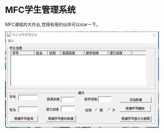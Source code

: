 # MFC学生管理系统

MFC课程的大作业,觉得有用的伙伴可以star一下。

![enter description here][1]


  [1]: https://github.com/kerors/MFC-Students-System/blob/master/screenshot/screenshot1.png